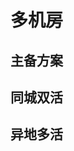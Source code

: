 <!--
 * @Author: shgopher shgopher@gmail.com
 * @Date: 2025-05-20 18:25:09
 * @LastEditors: shgopher shgopher@gmail.com
 * @LastEditTime: 2025-05-20 18:25:50
 * @FilePath: /luban/系统设计基础/分布式/分布式关键技术/多机房/README.md
 * @Description
 * 
 * Copyright (c) 2025 by shgopher, All Rights Reserved. 
-->
# 多机房
## 主备方案
## 同城双活
## 异地多活